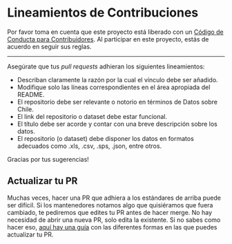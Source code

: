 # Lineamientos de Contribuciones

Por favor toma en cuenta que este proyecto está liberado con un [Código de Conducta para Contribuidores](code-of-conduct.md). Al participar en este proyecto, estás de acuerdo en seguir sus reglas.

---

Asegúrate que tus *pull requests* adhieran los siguientes lineamientos:

- Describan claramente la razón por la cual el vínculo debe ser añadido.
- Modifique solo las líneas correspondientes en el área apropiada del README.
- El repositorio debe ser relevante o notorio en términos de Datos sobre Chile. 
- El link del repositorio o dataset debe estar funcional.
- El título debe ser acorde y contar con una breve descripción sobre los datos. 
- El repositorio (o dataset) debe disponer los datos en formatos adecuados como .xls,  .csv, .sps, .json, entre otros.

Gracias por tus sugerencias!


## Actualizar tu PR

Muchas veces, hacer una PR que adhiera a los estándares de arriba puede ser difícil.
Si los mantenedores notamos algo que quisiéramos que fuera cambiado, te pediremos que edites tu PR antes de hacer merge. No hay necesidad de abrir una nueva PR, solo edita la existente. Si no sabes como hacer eso, 
[aquí hay una guía](https://github.com/RichardLitt/knowledge/blob/master/github/amending-a-commit-guide.md)
con las diferentes formas en las que puedes actualizar tu PR.

